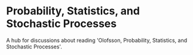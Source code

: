 # Probability, Statistics, and Stochastic Processes

A hub for discussions about reading 'Olofsson, Probability, Statistics, and Stochastic Processes'.
